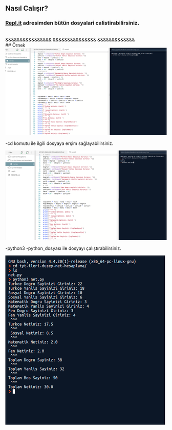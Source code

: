 
## Nasıl Calışır?

<h3>
<a href="https://repl.it/@tansionline/python3kodlarim">Repl.it</a> adresimden bütün dosyalari calistirabilirsiniz.
</h3>
<br>
&&&&&&&&&&&&&&&&    &&&&&&&&&&&&&&&  &&&&&&&&&&&&&
<br>
## Örnek 
<img src="img/1.png">
<p>-cd komutu ile ilgili dosyaya erşim sağlayabilirsiniz. </p>
<img src="img/2.png">
<p>-python3 -python_dosyası ile dosyayı çalıştırabilirsiniz.</p>
<img src="img/3.png">
